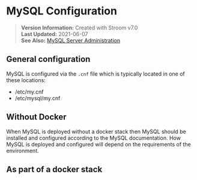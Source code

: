# MySQL Configuration

> **Version Information:** Created with Stroom v7.0  
> **Last Updated:** 2021-06-07  
> **See Also:** [MySQL Server Administration](https://dev.mysql.com/doc/refman/8.0/en/server-administration.html)

## General configuration

MySQL is configured via the `.cnf` file which is typically located in one of these locations:

* /etc/my.cnf
* /etc/mysql/my.cnf


## Without Docker

When MySQL is deployed without a docker stack then MySQL should be installed and configured according to the MySQL documentation.
How MySQL is deployed and configured will depend on the requirements of the environment.


## As part of a docker stack

